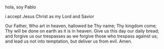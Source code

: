 hola, soy Pablo

 i accept Jesus Christ as my Lord and Savior

Our Father,
Who art in heaven, hallowed be Thy name;
Thy kingdom come; Thy will be done on earth as it is in heaven.
Give us this day our daily bread; and forgive us our trespasses as we forgive those who trespass against us;
and lead us not into temptation, but deliver us from evil.
Amen.


<!---
cheesybroo/cheesybroo is a ✨ special ✨ repository because its `README.md` (this file) appears on your GitHub profile.
You can click the Preview link to take a look at your changes.
--->
